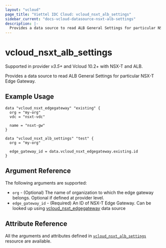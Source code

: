 ```yaml
---
layout: "vcloud"
page_title: "Viettel IDC Cloud: vcloud_nsxt_alb_settings"
sidebar_current: "docs-vcloud-datasource-nsxt-alb-settings"
description: |-
  Provides a data source to read ALB General Settings for particular NSX-T Edge Gateway.
---
```


# vcloud\_nsxt\_alb\_settings

Supported in provider *v3.5+* and Vcloud 10.2+ with NSX-T and ALB.

Provides a data source to read ALB General Settings for particular NSX-T Edge Gateway.

## Example Usage

```hcl
data "vcloud_nsxt_edgegateway" "existing" {
  org = "my-org"
  vdc = "nsxt-vdc"

  name = "nsxt-gw"
}

data "vcloud_nsxt_alb_settings" "test" {
  org = "my-org"

  edge_gateway_id = data.vcloud_nsxt_edgegateway.existing.id
}
```

## Argument Reference

The following arguments are supported:

* `org` - (Optional) The name of organization to which the edge gateway belongs. Optional if defined at provider level.
* `edge_gateway_id` - (Required) An ID of NSX-T Edge Gateway. Can be looked up using
  [vcloud_nsxt_edgegateway](/providers/terraform-viettelidc/vcloud/latest/docs/data-sources/nsxt_edgegateway) data source

## Attribute Reference

All the arguments and attributes defined in
[`vcloud_nsxt_alb_settings`](/providers/terraform-viettelidc/vcloud/latest/docs/resources/nsxt_alb_settings) resource are available.
